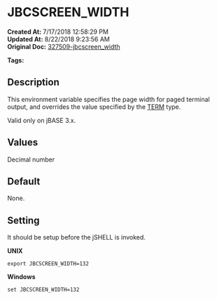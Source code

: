 # JBCSCREEN_WIDTH

**Created At:** 7/17/2018 12:58:29 PM  
**Updated At:** 8/22/2018 9:23:56 AM  
**Original Doc:** [327509-jbcscreen_width](https://docs.jbase.com/41717-environment-variables/327509-jbcscreen_width)  

**Tags:**
<badge text='terminal' vertical='middle' />
<badge text='environment variables' vertical='middle' />

## Description

This environment variable specifies the page width for paged terminal output, and overrides the value specified by the [TERM](term) type.

Valid only on jBASE 3.x.



## Values

Decimal number



## Default

None.



## Setting

It should be setup before the jSHELL is invoked.

**UNIX**

```
export JBCSCREEN_WIDTH=132
```

**Windows**

```
set JBCSCREEN_WIDTH=132
```
